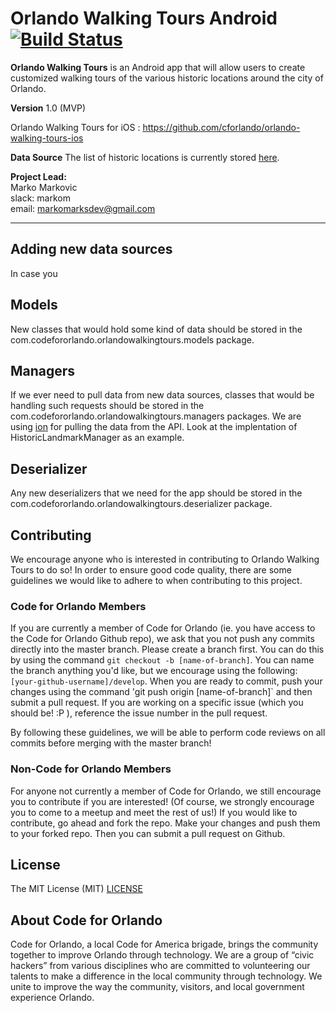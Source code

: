 # Orlando Walking Tours Android  [![Build Status](https://travis-ci.org/cforlando/orlando-walking-tours-android.svg?branch=master)](https://travis-ci.org/cforlando/orlando-walking-tours-android)

**Orlando Walking Tours** is an Android app that will allow users to create customized walking tours of the various historic locations around the city of Orlando. 

**Version** 1.0 (MVP)

Orlando Walking Tours for iOS : https://github.com/cforlando/orlando-walking-tours-ios

**Data Source** 
The list of historic locations is currently stored [here](https://brigades.opendatanetwork.com/dataset/Orlando-Historical-Landmarks/hzkr-id6u).

**Project Lead:**  
Marko Markovic  
slack: markom  
email: markomarksdev@gmail.com

---
## Adding new data sources
In case you 
## Models
New classes that would hold some kind of data should be stored in the com.codefororlando.orlandowalkingtours.models package.
## Managers
If we ever need to pull data from new data sources, classes that would be handling such requests should be stored in the com.codefororlando.orlandowalkingtours.managers packages. 
We are using [ion](https://github.com/koush/ion) for pulling the data from the API. Look at the implentation of HistoricLandmarkManager as an example.
## Deserializer
Any new deserializers that we need for the app should be stored in the com.codefororlando.orlandowalkingtours.deserializer package.

## Contributing

We encourage anyone who is interested in contributing to Orlando Walking Tours to do so!  In order to ensure good code quality, there are some guidelines we would like to adhere to when contributing to this project. 

### Code for Orlando Members
If you are currently a member of Code for Orlando (ie. you have access to the Code for Orlando Github repo), we ask that you not push any commits directly into the master branch.  Please create a branch first.  You can do this by using the command `git checkout -b [name-of-branch]`.  You can name the branch anything you'd like, but we encourage using the following: `[your-github-username]/develop`.  When you are ready to commit, push your changes using the command 'git push origin [name-of-branch]` and then submit a pull request.  If you are working on a specific issue (which you should be! :P ), reference the issue number in the pull request.

By following these guidelines, we will be able to perform code reviews on all commits before merging with the master branch!

### Non-Code for Orlando Members
For anyone not currently a member of Code for Orlando, we still encourage you to contribute if you are interested!  (Of course, we strongly encourage you to come to a meetup and meet the rest of us!)  If you would like to contribute, go ahead and fork the repo.  Make your changes and push them to your forked repo.  Then you can submit a pull request on Github.

## License
The MIT License (MIT)
[LICENSE](https://github.com/cforlando/orlando-walking-tours-android/blob/master/LICENSE)

## About Code for Orlando

Code for Orlando, a local Code for America brigade, brings the community together to improve Orlando through technology. We are a group of “civic hackers” from various disciplines who are committed to volunteering our talents to make a difference in the local community through technology. We unite to improve the way the community, visitors, and local government experience Orlando.
